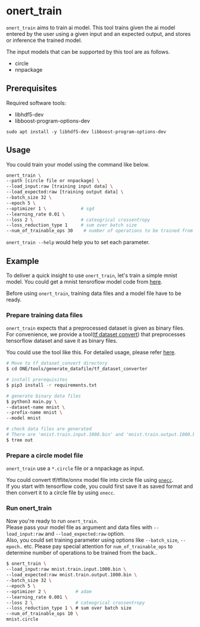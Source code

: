 # onert_train

`onert_train` aims to train ai model. This tool trains given the ai model entered by the user using a given input and an  expected output, and stores or inference the trained model.

The input models that can be supported by this tool are as follows.
- circle
- nnpackage

## Prerequisites

Required software tools:
  - libhdf5-dev
  - libboost-program-options-dev

```
sudo apt install -y libhdf5-dev libboost-program-options-dev
```

## Usage

You could train your model using the command like below.

```bash
onert_train \
--path [circle file or nnpackage] \
--load_input:raw [training input data] \
--load_expected:raw [training output data] \
--batch_size 32 \
--epoch 5 \
--optimizer 1 \             # sgd
--learning_rate 0.01 \
--loss 2 \                  # cateogrical crossentropy
--loss_reduction_type 1     # sum over batch size
--num_of_trainable_ops 30    # number of operations to be trained from the back
```

`onert_train --help` would help you to set each parameter.

## Example

To deliver a quick insight to use `onert_train`, let's train a simple mnist model. You could get a mnist tensroflow model code from [here](https://www.kaggle.com/code/amyjang/tensorflow-mnist-cnn-tutorial).

Before using `onert_train`, training data files and a model file have to be ready.

### Prepare training data files

`onert_train` expects that a preprocessed dataset is given as binary files. <br/>
For convenience, we provide a tool([tf dataset convert](https://github.com/Samsung/ONE/tree/master/tools/generate_datafile/tf_dataset_converter)) that preprocesses tensorflow dataset and save it as binary files.

You could use the tool like this. For detailed usage, please refer [here](https://github.com/Samsung/ONE/tree/master/tools/generate_datafile/tf_dataset_converter#readme).
```bash
# Move to tf_dataset_convert directory
$ cd ONE/tools/generate_datafile/tf_dataset_converter

# install prerequisites
$ pip3 install -r requirements.txt

# generate binary data files
$ python3 main.py \
--dataset-name mnist \
--prefix-name mnist \
--model mnist

# check data files are generated
# There are 'mnist.train.input.1000.bin' and 'mnist.train.output.1000.bin'
$ tree out
```

### Prepare a circle model file

`onert_train` use a `*.circle` file or a nnpackage as input. <br/>

<!-- This readme is for the ONE developers, so they might know the onecc usage.-->
You could convert tf/tflite/onnx model file into circle file using [`onecc`](https://github.com/Samsung/ONE/tree/master/compiler/one-cmds). <br/>
If you start with tensorflow code, you could first save it as saved format and then convert it to a circle file by using `onecc`.

<!--TODO : Add how to inject training parameter in the circle model -->

### Run onert_train
Now you're ready to run `onert_train`. <br/>
Please pass your model file as argument and data files with `--load_input:raw` and `--load_expected:raw` option. <br/>
Also, you could set training parameter using options like `--batch_size`, `--epoch`.. etc.
Please pay special attention for `num_of_trainable_ops` to determine number of operations to be trained from the back..

```bash
$ onert_train \
--load_input:raw mnist.train.input.1000.bin \
--load_expected:raw mnist.train.output.1000.bin \
--batch_size 32 \
--epoch 5 \
--optimizer 2 \           # adam
--learning_rate 0.001 \
--loss 2 \                # cateogrical crossentropy
--loss_reduction_type 1 \ # sum over batch size
--num_of_trainable_ops 10 \
mnist.circle
```
